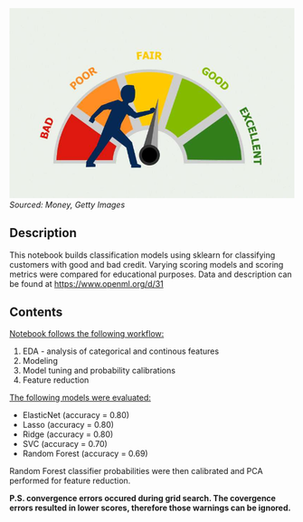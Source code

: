 ![cc](../images/creditscore.jpg)
<i>Sourced: Money, Getty Images</i>

## Description

This notebook builds classification models using sklearn for classifying customers with good and bad credit.  Varying scoring models and scoring metrics were compared for educational purposes.
Data and description can be found at https://www.openml.org/d/31

## Contents

<ins>Notebook follows the following workflow:</ins>
1. EDA - analysis of categorical and continous features
2. Modeling
3. Model tuning and probability calibrations
4. Feature reduction

<ins>The following models were evaluated:</ins>
* ElasticNet (accuracy = 0.80)
* Lasso (accuracy = 0.80)
* Ridge (accuracy = 0.80)
* SVC (accuracy = 0.70)
* Random Forest (accuracy = 0.69)

Random Forest classifier probabilities were then calibrated and PCA performed for feature reduction.



<b>P.S. convergence errors occured during grid search.  The covergence errors resulted in lower scores, therefore those warnings can be ignored.</b>
